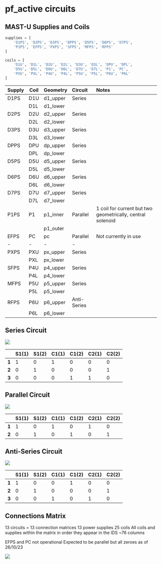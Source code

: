 # pf_active circuits

## MAST-U Supplies and Coils


```python
supplies = [
    'D1PS', 'D2PS', 'D3PS', 'DPPS', 'D5PS', 'D6PS', 'D7PS',
    'P1PS', 'EFPS', 'PXPS', 'SFPS', 'MFPS', 'RFPS'
]
```

```python
coils = [
    'D1U', 'D1L', 'D2U', 'D2L', 'D3U', 'D3L', 'DPU', 'DPL',
    'D5U', 'D5L', 'D6U', 'D6L', 'D7U', 'D7L', 'P1', 'PC',
    'PXU', 'PXL', 'P4U', 'P4L', 'P5U', 'P5L', 'P6U', 'P6L' 
]
```



| Supply | Coil | Geometry | Circuit     | Notes                                                      |
| ------ | ---- |:-------- |:----------- |:---------------------------------------------------------- |
| D1PS   | D1U  | d1_upper | Series      |                                                            |
|        | D1L  | d1_lower |             |                                                            |
| D2PS   | D2U  | d2_upper | Series      |                                                            |
|        | D2L  | d2_lower |             |                                                            |
| D3PS   | D3U  | d3_upper | Series      |                                                            |
|        | D3L  | d3_lower |             |                                                            |
| DPPS   | DPU  | dp_upper | Series      |                                                            |
|        | DPL  | dp_lower |             |                                                            |
| D5PS   | D5U  | d5_upper | Series      |                                                            |
|        | D5L  | d5_lower |             |                                                            |
| D6PS   | D6U  | d6_upper | Series      |                                                            |
|        | D6L  | d6_lower |             |                                                            |
| D7PS   | D7U  | d7_upper | Series      |                                                            |
|        | D7L  | d7_lower |             |                                                            |
| P1PS   | P1   | p1_inner | Parallel    | 1 coil for current but two geometrically, central solenoid |
|        |      | p1_outer |             |                                                            |
| EFPS   | PC   | pc       | Parallel    | Not currently in use                                       |
| -      | -    | -        | -           |                                                            |
| PXPS   | PXU  | px_upper | Series      |                                                            |
|        | PXL  | px_lower |             |                                                            |
| SFPS   | P4U  | p4_upper | Series      |                                                            |
|        | P4L  | p4_lower |             |                                                            |
| MFPS   | P5U  | p5_upper | Series      |                                                            |
|        | P5L  | p5_lower |             |                                                            |
| RFPS   | P6U  | p6_upper | Anti-Series |                                                            |
|        | P6L  | p6_lower |             |                                                            |


## Series Circuit

![](https://hackmd.io/_uploads/HyQJg_CW6.png)



|       | S1(1) | S1(2) | C1(1) | C1(2) | C2(1) | C2(2) |
| ----- | ----- | ----- |:----- |:----- |:----- | ----- |
| **1** | 1     | 0     | 1     | 0     | 0     | 0     |
| **2** | 0     | 1     | 0     | 0     | 0     | 1     |
| **3** | 0     | 0     | 0     | 1     | 1     | 0     |


## Parallel Circuit

![](https://hackmd.io/_uploads/rJhQZOA-6.png)

|       | S1(1) | S1(2) | C1(1) | C1(2) | C2(1) | C2(2) |
| ----- | ----- | ----- |:----- |:----- |:----- | ----- |
| **1** | 1     | 0     | 1     | 0     | 1     | 0     |
| **2** | 0     | 1     | 0     | 1     | 0     | 1     |


## Anti-Series Circuit

![](https://hackmd.io/_uploads/BJeY-_Cba.png)

|       | S1(1) | S1(2) | C1(1) | C1(2) | C2(1) | C2(2) |
|:----- | ----- | ----- |:----- | ----- |:----- | ----- |
| **1** | 1     | 0     | 0     | 1     | 0     | 0     |
| **2** | 0     | 1     | 0     | 0     | 0     | 1     |
| **3** | 0     | 0     | 1     | 0     | 1     | 0     |

## Connections Matrix

13 circuits = 13 connection matrices
13 power supplies
25 coils
All coils and supplies within the matrix in order they appear in the IDS
~76 columns

EFPS and PC not operational
Expected to be parallel but all zeroes as of 26/10/23

![](https://hackmd.io/_uploads/Sy2hd7uzp.png)


